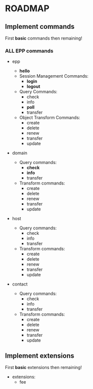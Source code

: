 # ROADMAP


## Implement commands

First **basic** commands then remaining!

### ALL EPP commands

- epp
    - **hello**
    - Session Management Commands:
        - **login**
        - **logout**
    - Query Commands:
        - check
        - info
        - **poll**
        - transfer
    - Object Transform Commands:
        - create
        - delete
        - renew
        - transfer
        - update
    
- domain
    - Query commands:  
        - **check**
        - **info**
        - transfer  
    - Transform commands:
        - create
        - delete
        - renew
        - transfer
        - update
    
- host
    - Query commands:  
        - check
        - info
        - transfer  
    - Transform commands:
        - create
        - delete
        - renew
        - transfer
        - update

- contact
    - Query commands:  
        - check
        - info
        - transfer  
    - Transform commands:
        - create
        - delete
        - renew
        - transfer
        - update

## Implement extensions

First **basic** extensions then remaining!

- extensions:
    - fee

